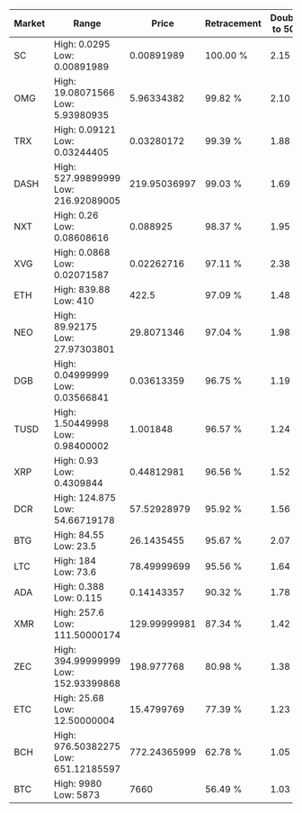 | Market | Range | Price| Retracement | Doubles to 50% |
| --- | --- | --- | --- | --- |
| SC | High: 0.0295<br />Low: 0.00891989 | 0.00891989 | 100.00 % | 2.15 |
| OMG | High: 19.08071566<br />Low: 5.93980935 | 5.96334382 | 99.82 % | 2.10 |
| TRX | High: 0.09121<br />Low: 0.03244405 | 0.03280172 | 99.39 % | 1.88 |
| DASH | High: 527.99899999<br />Low: 216.92089005 | 219.95036997 | 99.03 % | 1.69 |
| NXT | High: 0.26<br />Low: 0.08608616 | 0.088925 | 98.37 % | 1.95 |
| XVG | High: 0.0868<br />Low: 0.02071587 | 0.02262716 | 97.11 % | 2.38 |
| ETH | High: 839.88<br />Low: 410 | 422.5 | 97.09 % | 1.48 |
| NEO | High: 89.92175<br />Low: 27.97303801 | 29.8071346 | 97.04 % | 1.98 |
| DGB | High: 0.04999999<br />Low: 0.03566841 | 0.03613359 | 96.75 % | 1.19 |
| TUSD | High: 1.50449998<br />Low: 0.98400002 | 1.001848 | 96.57 % | 1.24 |
| XRP | High: 0.93<br />Low: 0.4309844 | 0.44812981 | 96.56 % | 1.52 |
| DCR | High: 124.875<br />Low: 54.66719178 | 57.52928979 | 95.92 % | 1.56 |
| BTG | High: 84.55<br />Low: 23.5 | 26.1435455 | 95.67 % | 2.07 |
| LTC | High: 184<br />Low: 73.6 | 78.49999699 | 95.56 % | 1.64 |
| ADA | High: 0.388<br />Low: 0.115 | 0.14143357 | 90.32 % | 1.78 |
| XMR | High: 257.6<br />Low: 111.50000174 | 129.99999981 | 87.34 % | 1.42 |
| ZEC | High: 394.99999999<br />Low: 152.93399868 | 198.977768 | 80.98 % | 1.38 |
| ETC | High: 25.68<br />Low: 12.50000004 | 15.4799769 | 77.39 % | 1.23 |
| BCH | High: 976.50382275<br />Low: 651.12185597 | 772.24365999 | 62.78 % | 1.05 |
| BTC | High: 9980<br />Low: 5873 | 7660 | 56.49 % | 1.03 |
